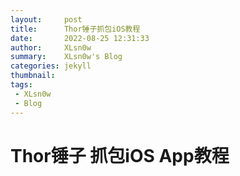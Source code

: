 ```yaml
---
layout:     post
title:      Thor锤子抓包iOS教程
date:       2022-08-25 12:31:33
author:     XLsn0w
summary:    XLsn0w's Blog
categories: jekyll
thumbnail:  
tags:
 - XLsn0w
 - Blog
---
```


# Thor锤子 抓包iOS App教程



[1]: https://xlsn0w.github.io
